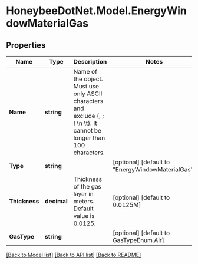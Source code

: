 
# HoneybeeDotNet.Model.EnergyWindowMaterialGas

## Properties

Name | Type | Description | Notes
------------ | ------------- | ------------- | -------------
**Name** | **string** | Name of the object. Must use only ASCII characters and exclude (, ; ! \\n \\t). It cannot be longer than 100 characters. | 
**Type** | **string** |  | [optional] [default to "EnergyWindowMaterialGas"]
**Thickness** | **decimal** | Thickness of the gas layer in meters. Default value is 0.0125. | [optional] [default to 0.0125M]
**GasType** | **string** |  | [optional] [default to GasTypeEnum.Air]

[[Back to Model list]](../README.md#documentation-for-models)
[[Back to API list]](../README.md#documentation-for-api-endpoints)
[[Back to README]](../README.md)

